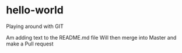 # hello-world
Playing around with GIT

Am adding text to the README.md file
Will then merge into Master and make a Pull request
